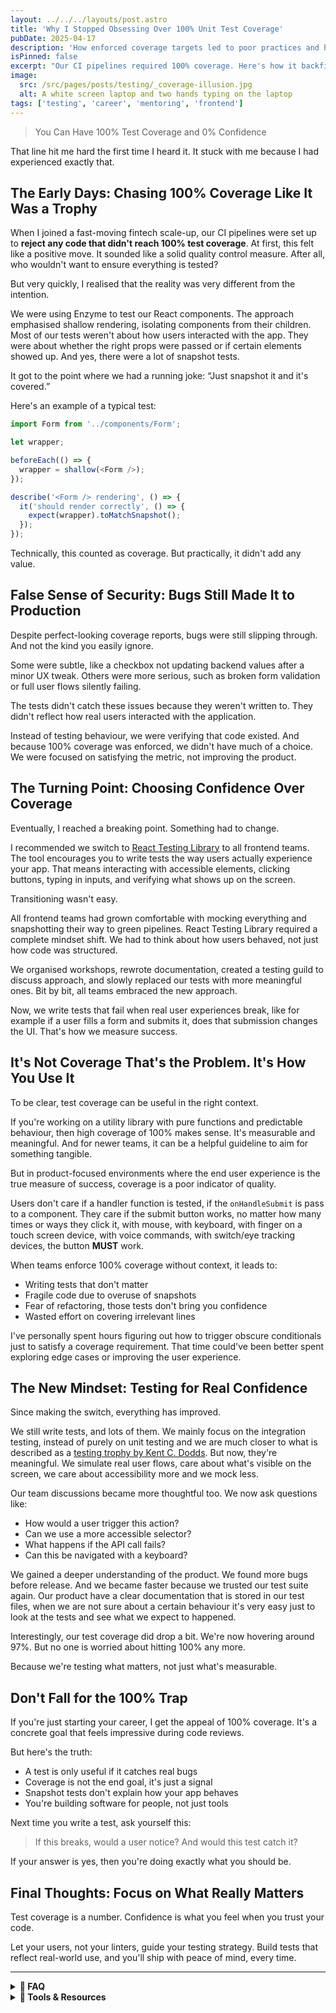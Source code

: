 ```yaml
---
layout: ../../../layouts/post.astro
title: 'Why I Stopped Obsessing Over 100% Unit Test Coverage'
pubDate: 2025-04-17
description: 'How enforced coverage targets led to poor practices and how focusing on the user helped rebuild confidence.'
isPinned: false
excerpt: "Our CI pipelines required 100% coverage. Here's how it backfired and what I now focus on instead."
image:
  src: /src/pages/posts/testing/_coverage-illusion.jpg
  alt: A white screen laptop and two hands typing on the laptop
tags: ['testing', 'career', 'mentoring', 'frontend']
---
```


> You Can Have 100% Test Coverage and 0% Confidence

That line hit me hard the first time I heard it. It stuck with me because I had experienced exactly that.

## The Early Days: Chasing 100% Coverage Like It Was a Trophy

When I joined a fast-moving fintech scale-up, our CI pipelines were set up to **reject any code that didn't reach 100% test coverage**. At first, this felt like a positive move. It sounded like a solid quality control measure. After all, who wouldn't want to ensure everything is tested?

But very quickly, I realised that the reality was very different from the intention.

We were using Enzyme to test our React components. The approach emphasised shallow rendering, isolating components from their children. Most of our tests weren't about how users interacted with the app. They were about whether the right props were passed or if certain elements showed up. And yes, there were a lot of snapshot tests.

It got to the point where we had a running joke: “Just snapshot it and it's covered.”

Here's an example of a typical test:

```ts showLineNumbers
import Form from '../components/Form';

let wrapper;

beforeEach(() => {
  wrapper = shallow(<Form />);
});

describe('<Form /> rendering', () => {
  it('should render correctly', () => {
    expect(wrapper).toMatchSnapshot();
  });
});
```

Technically, this counted as coverage. But practically, it didn't add any value.

## False Sense of Security: Bugs Still Made It to Production

Despite perfect-looking coverage reports, bugs were still slipping through. And not the kind you easily ignore.

Some were subtle, like a checkbox not updating backend values after a minor UX tweak. Others were more serious, such as broken form validation or full user flows silently failing.

The tests didn't catch these issues because they weren't written to. They didn't reflect how real users interacted with the application.

Instead of testing behaviour, we were verifying that code existed. And because 100% coverage was enforced, we didn't have much of a choice. We were focused on satisfying the metric, not improving the product.

## The Turning Point: Choosing Confidence Over Coverage

Eventually, I reached a breaking point. Something had to change.

I recommended we switch to [React Testing Library](https://testing-library.com/docs/react-testing-library/intro) to all frontend teams. The tool encourages you to write tests the way users actually experience your app. That means interacting with accessible elements, clicking buttons, typing in inputs, and verifying what shows up on the screen.

Transitioning wasn't easy.

All frontend teams had grown comfortable with mocking everything and snapshotting their way to green pipelines. React Testing Library required a complete mindset shift. We had to think about how users behaved, not just how code was structured.

We organised workshops, rewrote documentation, created a testing guild to discuss approach, and slowly replaced our tests with more meaningful ones. Bit by bit, all teams embraced the new approach.

Now, we write tests that fail when real user experiences break, like for example if a user fills a form and submits it, does that submission changes the UI. That's how we measure success.

## It's Not Coverage That's the Problem. It's How You Use It

To be clear, test coverage can be useful in the right context.

If you're working on a utility library with pure functions and predictable behaviour, then high coverage of 100% makes sense. It's measurable and meaningful. And for newer teams, it can be a helpful guideline to aim for something tangible.

But in product-focused environments where the end user experience is the true measure of success, coverage is a poor indicator of quality.

Users don't care if a handler function is tested, if the `onHandleSubmit` is pass to a component. They care if the submit button works, no matter how many times or ways they click it, with mouse, with keyboard, with finger on a touch screen device, with voice commands, with switch/eye tracking devices, the button **MUST** work.

When teams enforce 100% coverage without context, it leads to:

- Writing tests that don't matter
- Fragile code due to overuse of snapshots
- Fear of refactoring, those tests don't bring you confidence
- Wasted effort on covering irrelevant lines

I've personally spent hours figuring out how to trigger obscure conditionals just to satisfy a coverage requirement. That time could've been better spent exploring edge cases or improving the user experience.

## The New Mindset: Testing for Real Confidence

Since making the switch, everything has improved.

We still write tests, and lots of them. We mainly focus on the integration testing, instead of purely on unit testing and we are much closer to what is described as a [testing trophy by Kent C. Dodds](https://kentcdodds.com/blog/the-testing-trophy-and-testing-classifications). But now, they're meaningful. We simulate real user flows, care about what's visible on the screen, we care about accessibility more and we mock less.

Our team discussions became more thoughtful too. We now ask questions like:

- How would a user trigger this action?
- Can we use a more accessible selector?
- What happens if the API call fails?
- Can this be navigated with a keyboard?

We gained a deeper understanding of the product. We found more bugs before release. And we became faster because we trusted our test suite again. Our product have a clear documentation that is stored in our test files, when we are not sure about a certain behaviour it's very easy just to look at the tests and see what we expect to happened.

Interestingly, our test coverage did drop a bit. We're now hovering around 97%. But no one is worried about hitting 100% any more.

Because we're testing what matters, not just what's measurable.

## Don't Fall for the 100% Trap

If you're just starting your career, I get the appeal of 100% coverage. It's a concrete goal that feels impressive during code reviews.

But here's the truth:

- A test is only useful if it catches real bugs
- Coverage is not the end goal, it's just a signal
- Snapshot tests don't explain how your app behaves
- You're building software for people, not just tools

Next time you write a test, ask yourself this:

> If this breaks, would a user notice? And would this test catch it?

If your answer is yes, then you're doing exactly what you should be.

## Final Thoughts: Focus on What Really Matters

Test coverage is a number. Confidence is what you feel when you trust your code.

Let your users, not your linters, guide your testing strategy. Build tests that reflect real-world use, and you'll ship with peace of mind, every time.

---

<details>
<summary><strong>📖 FAQ</strong></summary>

- **Is 100% test coverage ever a good idea?**  
  It can be, especially in libraries with pure functions or for early-stage teams that need structure. But it shouldn't be your only goal.

- **Is snapshot testing bad?**  
  Not always. But relying on it too much can lead to fragile tests that don't catch actual bugs.

- **How can I shift my team's testing mindset?**  
  Start small. Introduce better tools, run workshops, explain the benefits, and lead by example with tests that mimic real user behaviour.

- **Isn't enforcing coverage good for junior devs?**  
  It can offer a starting point, but should be flexible. What matters more is teaching them what and why to test.

- **How do I know if my test suite is reliable?**  
  It should break when something a user would notice breaks. Test real scenarios, simulate flows, and prioritise accessibility.

</details>

<details>
<summary><strong>🧰 Tools & Resources</strong></summary>

- [React Testing Library Docs](https://testing-library.com/docs/react-testing-library/intro/) – The user-centric testing tool
- [Kent C. Dodds – Write Tests. Not Too Many. Mostly Integration.](https://kentcdodds.com/blog/write-tests) – A classic

</details>
